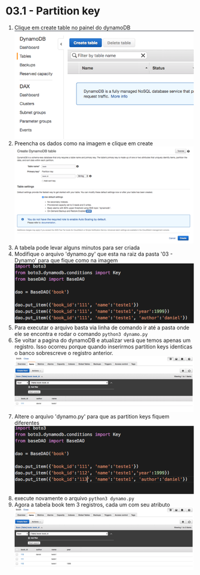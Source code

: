# 03.1 - Partition key


1. Clique em create table no painel do dynamoDB
![img/partitionkey01.png](img/partitionkey01.png)
2. Preencha os dados como na imagem e clique em create
![img/partitionkey02.png](img/partitionkey02.png)
3. A tabela pode levar alguns minutos para ser criada
4. Modifique o arquivo 'dynamo.py' que esta na raiz da pasta '03 - Dynamo' para que fique como na imagem
![img/partitionkey03.png](img/partitionkey03.png)
5. Para executar o arquivo basta via linha de comando ir até a pasta onde ele se encontra e rodar o comando `python3 dynamo.py`
6. Se voltar a pagina do dynamoDB e atualizar verá que temos apenas um registro. Isso ocorreu porque quando inserirmos partition keys identicas o banco sobrescreve o registro anterior.
![img/partitionkey04.png](img/partitionkey04.png)
7. Altere o arquivo 'dynamo.py' para que as partition keys fiquem diferentes
![img/partitionkey05.png](img/partitionkey05.png)
8. execute novamente o arquivo `python3 dynamo.py`
9. Agora a tabela book tem 3 registros, cada um com seu atributo
![img/partitionkey06.png](img/partitionkey06.png)